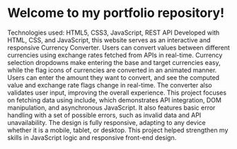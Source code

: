 # Welcome to my portfolio repository!

Technologies used: HTML5, CSS3, JavaScript, REST API
Developed with HTML, CSS, and JavaScript, this website serves as an interactive and responsive Currency Converter. Users can convert values between different currencies using exchange rates fetched from APIs in real-time.
Currency selection dropdowns make entering the base and target currencies easy, while the flag icons of currencies are converted in an animated manner. Users can enter the amount they want to convert, and see the computed value and exchange rate flags change in real-time. The converter also validates user input, improving the overall experience.
This project focuses on fetching data using include, which demonstrates API integration, DOM manipulation, and asynchronous JavaScript. It also features basic error handling with a set of possible errors, such as invalid data and API unavailability.
The design is fully responsive, adapting to any device whether it is a mobile, tablet, or desktop. This project helped strengthen my skills in JavaScript logic and responsive front-end design.

